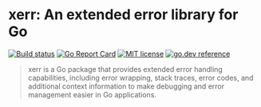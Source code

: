 # xerr: An extended error library for Go

[![Build status](https://github.com/fabienbellanger/xerr/actions/workflows/CI.yml/badge.svg?branch=main)](https://github.com/fabienbellanger/xerr/actions/workflows/CI.yml)
[![Go Report Card](https://goreportcard.com/badge/github.com/fabienbellanger/xerr)](https://goreportcard.com/report/github.com/fabienbellanger/xerr)
[![MIT license](https://img.shields.io/badge/license-MIT-brightgreen.svg)](https://opensource.org/licenses/MIT)
[![go.dev reference](https://img.shields.io/badge/go.dev-reference-007d9c?logo=go&logoColor=white&style=square)](https://pkg.go.dev/github.com/fabienbellanger/xerr)

> xerr is a Go package that provides extended error handling capabilities, including error wrapping, stack traces, error codes, and additional context information to make debugging and error management easier in Go applications.
